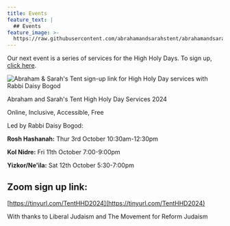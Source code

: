 ```yaml
---
title: Events
feature_text: |
  ## Events
feature_image: >-
  https://raw.githubusercontent.com/abrahamandsarahstent/abrahamandsarahstent.github.io/main/images/tent.png
---
```


Our next event is a series of services for the High Holy Days. To sign up, [click here](https://tinyurl.com/TentHHD2024).

![Abraham & Sarah's Tent sign-up link for High Holy Day services with Rabbi Daisy Bogod]({{site.baseurl}}/images/IMG_6544.png)

Abraham and Sarah's Tent High Holy Day Services 2024

Online, Inclusive, Accessible, Free

Led by Rabbi Daisy Bogod:

**Rosh Hashanah:** Thur 3rd October 10:30am-12:30pm

**Kol Nidre:** Fri 11th October 7:00-9:00pm

**Yizkor/Ne'ila:** Sat 12th October 5:30-7:00pm


## Zoom sign up link:

[https://tinyurl.com/TentHHD2024](https://tinyurl.com/TentHHD2024)

With thanks to Liberal Judaism and The Movement for Reform Judaism


